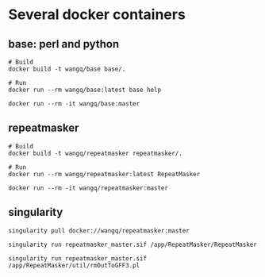 # Several docker containers

## base: perl and python

```shell
# Build
docker build -t wangq/base base/.

# Run
docker run --rm wangq/base:latest base help

docker run --rm -it wangq/base:master

```

## repeatmasker

```shell
# Build
docker build -t wangq/repeatmasker repeatmasker/.

# Run
docker run --rm wangq/repeatmasker:latest RepeatMasker

docker run --rm -it wangq/repeatmasker:master

```

## singularity

```shell
singularity pull docker://wangq/repeatmasker:master

singularity run repeatmasker_master.sif /app/RepeatMasker/RepeatMasker

singularity run repeatmasker_master.sif /app/RepeatMasker/util/rmOutToGFF3.pl

```
